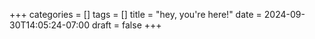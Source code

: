 +++
categories = []
tags = []
title = "hey, you're here!"
date = 2024-09-30T14:05:24-07:00
draft = false
+++
